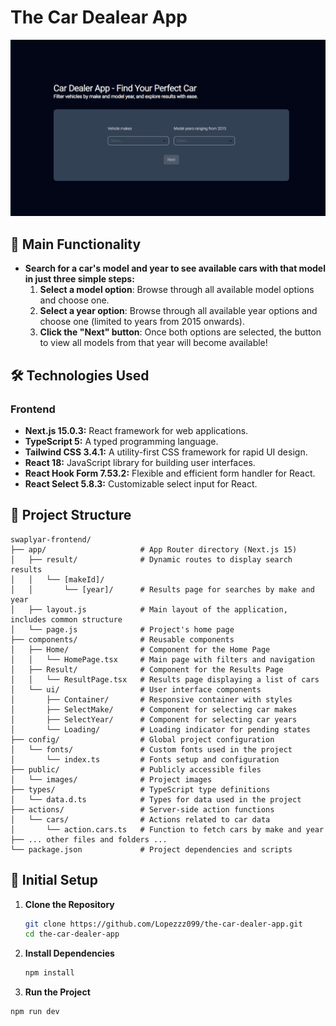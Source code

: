 # The Car Dealear App

![Representative image or banner of the project](public/images/screenHome.png)

## 🚀 Main Functionality

- **Search for a car's model and year to see available cars with that model in just three simple steps:**
  1. **Select a model option**: Browse through all available model options and choose one.
  2. **Select a year option**: Browse through all available year options and choose one (limited to years from 2015 onwards).
  3. **Click the "Next" button**: Once both options are selected, the button to view all models from that year will become available!

## 🛠️ Technologies Used

### Frontend

- **Next.js 15.0.3:** React framework for web applications.
- **TypeScript 5:** A typed programming language.
- **Tailwind CSS 3.4.1:** A utility-first CSS framework for rapid UI design.
- **React 18:** JavaScript library for building user interfaces.
- **React Hook Form 7.53.2:** Flexible and efficient form handler for React.
- **React Select 5.8.3:** Customizable select input for React.

## 📂 Project Structure

```
swaplyar-frontend/
├── app/                     # App Router directory (Next.js 15)
│   ├── result/              # Dynamic routes to display search results
│   │   └── [makeId]/
│   │       └── [year]/      # Results page for searches by make and year
│   ├── layout.js            # Main layout of the application, includes common structure
│   └── page.js              # Project's home page
├── components/              # Reusable components
│   ├── Home/                # Component for the Home Page
│   │   └── HomePage.tsx     # Main page with filters and navigation
│   ├── Result/              # Component for the Results Page
│   │   └── ResultPage.tsx   # Results page displaying a list of cars
│   └── ui/                  # User interface components
│       ├── Container/       # Responsive container with styles
│       ├── SelectMake/      # Component for selecting car makes
│       ├── SelectYear/      # Component for selecting car years
│       └── Loading/         # Loading indicator for pending states
├── config/                  # Global project configuration
│   └── fonts/               # Custom fonts used in the project
│       └── index.ts         # Fonts setup and configuration
├── public/                  # Publicly accessible files
│   └── images/              # Project images
├── types/                   # TypeScript type definitions
│   └── data.d.ts            # Types for data used in the project
├── actions/                 # Server-side action functions
│   └── cars/                # Actions related to car data
│       └── action.cars.ts   # Function to fetch cars by make and year
├── ... other files and folders ...
└── package.json             # Project dependencies and scripts
```

## 🚀 Initial Setup

1. **Clone the Repository**

   ```bash
   git clone https://github.com/Lopezzz099/the-car-dealer-app.git
   cd the-car-dealer-app
   ```

2. **Install Dependencies**

   ```bash
   npm install
   ```

3. **Run the Project**

```bash
npm run dev
```
